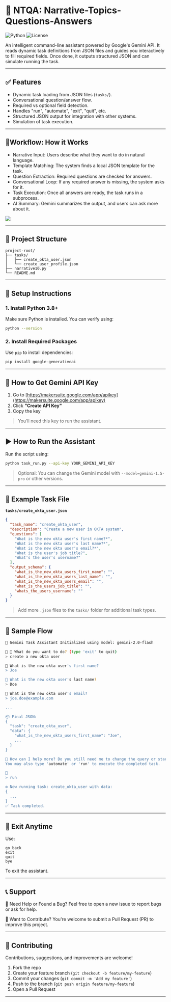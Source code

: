 # 🧠 NTQA: Narrative-Topics-Questions-Answers

![Python](https://img.shields.io/badge/python-3.8%2B-blue)
![License](https://img.shields.io/badge/license-MIT-green)

An intelligent command-line assistant powered by Google's Gemini API. It reads dynamic task definitions from JSON files and guides you interactively to fill required fields. Once done, it outputs structured JSON and can simulate running the task.

---

## ✅ Features

- Dynamic task loading from JSON files (`tasks/`).
- Conversational question/answer flow.
- Required vs optional field detection.
- Handles "run", "automate", "exit", "quit", etc.
- Structured JSON output for integration with other systems.
- Simulation of task execution.

---
## 📌Workflow: How it Works
- Narrative Input: Users describe what they want to do in natural language.
- Template Matching: The system finds a local JSON template for the task.
- Question Extraction: Required questions are checked for answers.
- Conversational Loop: If any required answer is missing, the system asks for it.
- Task Execution: Once all answers are ready, the task runs in a subprocess.
- AI Summary: Gemini summarizes the output, and users can ask more about it.

<img src="./images/NTQA_Workflow.png">

---
## 📁 Project Structure

```
project-root/
├── tasks/
│   ├── create_okta_user.json
│   └── create_user_profile.json
├── narrative10.py
└── README.md
```

---

## 🔧 Setup Instructions

### 1. **Install Python 3.8+**

Make sure Python is installed. You can verify using:

```bash
python --version
```

### 2. **Install Required Packages**

Use `pip` to install dependencies:

```bash
pip install google-generativeai
```

---

## 🔐 How to Get Gemini API Key

1. Go to [https://makersuite.google.com/app/apikey](https://makersuite.google.com/app/apikey)
2. Click **"Create API Key"**
3. Copy the key

> You’ll need this key to run the assistant.

---

## ▶️ How to Run the Assistant

Run the script using:

```bash
python task_run.py --api-key YOUR_GEMINI_API_KEY
```

> Optional: You can change the Gemini model with `--model=gemini-1.5-pro` or other versions.

---

## 💼 Example Task File

**`tasks/create_okta_user.json`**

```json
{
  "task_name": "create_okta_user",
  "description": "Create a new user in OKTA system",
  "questions": [
    "What is the new okta user's first name?*",
    "What is the new okta user's last name?*",
    "What is the new okta user's email?*",
    "What is the user's job title?",
    "What's the user's username?"
  ],
  "output_schema": {
    "what_is_the_new_okta_users_first_name": "",
    "what_is_the_new_okta_users_last_name": "",
    "what_is_the_new_okta_users_email": "",
    "what_is_the_users_job_title": "",
    "whats_the_users_username": ""
  }
}
```

> Add more `.json` files to the `tasks/` folder for additional task types.

---

## 🧪 Sample Flow

```bash
🤖 Gemini Task Assistant Initialized using model: gemini-2.0-flash

📝 🧠 What do you want to do? (type 'exit' to quit)
> create a new okta user

📝 What is the new okta user's first name?
> Joe

📝 What is the new okta user's last name?
> Doe

📝 What is the new okta user's email?
> joe.doe@example.com

...

📦 Final JSON:
{
  "task": "create_okta_user",
  "data": {
    "what_is_the_new_okta_users_first_name": "Joe",
    ...
  }
}

💬 How can I help more? Do you still need me to change the query or start a new one?
You may also type 'automate' or 'run' to execute the completed task.

📝
> run

⚙️ Now running task: create_okta_user with data:
{
  ...
}
✅ Task completed.
```

---

## 🛑 Exit Anytime

Use:
```
go back
exit
quit
bye
```

To exit the assistant.

---

## 📞 Support

💬 Need Help or Found a Bug?
Feel free to open a new issue to report bugs or ask for help.

🙌 Want to Contribute?
You're welcome to submit a Pull Request (PR) to improve this project.

---
## 🤝 Contributing

Contributions, suggestions, and improvements are welcome!

1. Fork the repo
2. Create your feature branch (`git checkout -b feature/my-feature`)
3. Commit your changes (`git commit -m 'Add my feature'`)
4. Push to the branch (`git push origin feature/my-feature`)
5. Open a Pull Request

---
